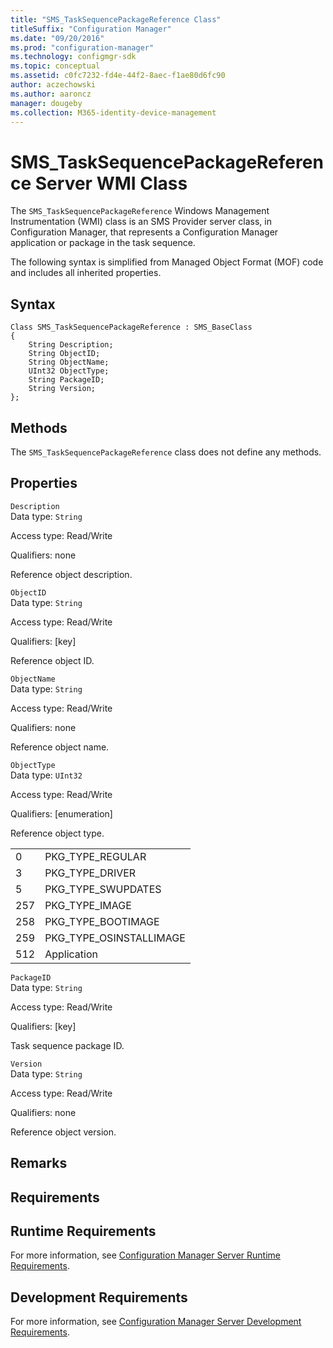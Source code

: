 ```yaml
---
title: "SMS_TaskSequencePackageReference Class"
titleSuffix: "Configuration Manager"
ms.date: "09/20/2016"
ms.prod: "configuration-manager"
ms.technology: configmgr-sdk
ms.topic: conceptual
ms.assetid: c0fc7232-fd4e-44f2-8aec-f1ae80d6fc90
author: aczechowski
ms.author: aaroncz
manager: dougeby
ms.collection: M365-identity-device-management
---
```

# SMS_TaskSequencePackageReference Server WMI Class
The `SMS_TaskSequencePackageReference` Windows Management Instrumentation (WMI) class is an SMS Provider server class, in Configuration Manager, that represents a Configuration Manager application or package in the task sequence.  

 The following syntax is simplified from Managed Object Format (MOF) code and includes all inherited properties.  

## Syntax  

```  
Class SMS_TaskSequencePackageReference : SMS_BaseClass  
{  
    String Description;  
    String ObjectID;  
    String ObjectName;  
    UInt32 ObjectType;  
    String PackageID;  
    String Version;  
};  
```  

## Methods  
 The `SMS_TaskSequencePackageReference` class does not define any methods.  

## Properties  
 `Description`  
 Data type: `String`  

 Access type: Read/Write  

 Qualifiers: none  

 Reference object description.  

 `ObjectID`  
 Data type: `String`  

 Access type: Read/Write  

 Qualifiers: [key]  

 Reference object ID.  

 `ObjectName`  
 Data type: `String`  

 Access type: Read/Write  

 Qualifiers: none  

 Reference object name.  

 `ObjectType`  
 Data type: `UInt32`  

 Access type: Read/Write  

 Qualifiers: [enumeration]  

 Reference object type.  

|||  
|-|-|  
|0|PKG_TYPE_REGULAR|  
|3|PKG_TYPE_DRIVER|  
|5|PKG_TYPE_SWUPDATES|  
|257|PKG_TYPE_IMAGE|  
|258|PKG_TYPE_BOOTIMAGE|  
|259|PKG_TYPE_OSINSTALLIMAGE|  
|512|Application|  

 `PackageID`  
 Data type: `String`  

 Access type: Read/Write  

 Qualifiers: [key]  

 Task sequence package ID.  

 `Version`  
 Data type: `String`  

 Access type: Read/Write  

 Qualifiers: none  

 Reference object version.  

## Remarks  

## Requirements  

## Runtime Requirements  
 For more information, see [Configuration Manager Server Runtime Requirements](../../../develop/core/reqs/server-runtime-requirements.md).  

## Development Requirements  
 For more information, see [Configuration Manager Server Development Requirements](../../../develop/core/reqs/server-development-requirements.md).
